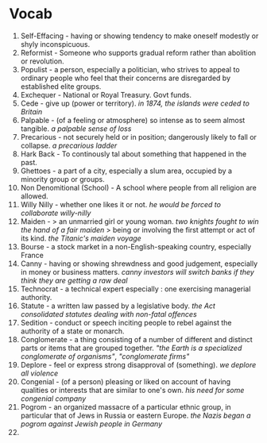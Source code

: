 # Vocab

1. Self-Effacing - having or showing tendency to make oneself modestly or shyly inconspicuous.
2. Reformist - Someone who supports gradual reform rather than abolition or revolution.
3. Populist - a person, especially a politician, who strives to appeal to ordinary people who feel that their concerns are disregarded by established elite groups.
4. Exchequer - National or Royal Treasury. Govt funds.
5. Cede - give up (power or territory). *in 1874, the islands were ceded to Britain*
6. Palpable - (of a feeling or atmosphere) so intense as to seem almost tangible. *a palpable sense of loss*
7. Precarious - not securely held or in position; dangerously likely to fall or collapse. *a precarious ladder*
8. Hark Back - To continously tal about something that happened in the past.
9. Ghettoes - a part of a city, especially a slum area, occupied by a minority group or groups.
10. Non Denomitional (School) - A school where people from all religion are allowed.
11. Willy Nilly - whether one likes it or not. *he would be forced to collaborate willy-nilly*
12. Maiden - > an unmarried girl or young woman. *two knights fought to win the hand of a fair maiden*
             > being or involving the first attempt or act of its kind. *the Titanic's maiden voyage*
13. Bourse - a stock market in a non-English-speaking country, especially France
14. Canny - having or showing shrewdness and good judgement, especially in money or business matters. *canny investors will switch banks if they think they are getting a raw deal*
15. Technocrat -  a technical expert especially : one exercising managerial authority.
16. Statute - a written law passed by a legislative body. *the Act consolidated statutes dealing with non-fatal offences*
17. Sedition - conduct or speech inciting people to rebel against the authority of a state or monarch.
18. Conglomerate - a thing consisting of a number of different and distinct parts or items that are grouped together. *"the Earth is a specialized conglomerate of organisms"*, *"conglomerate firms"*
19. Deplore - feel or express strong disapproval of (something). *we deplore all violence*
20. Congenial - (of a person) pleasing or liked on account of having qualities or interests that are similar to one's own. *his need for some congenial company*
21. Pogrom - an organized massacre of a particular ethnic group, in particular that of Jews in Russia or eastern Europe. *the Nazis began a pogrom against Jewish people in Germany*
22.
